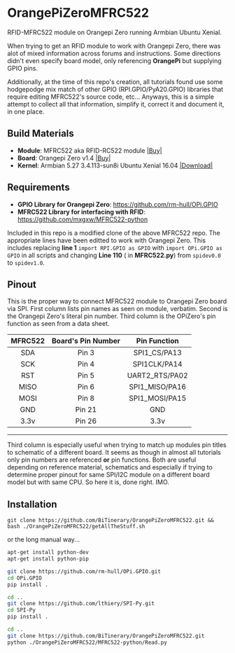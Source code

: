 # OrangePiZeroMFRC522
RFID-MFRC522 module on Orangepi Zero running Armbian Ubuntu Xenial.  
  
When trying to get an RFID module to work with Orangepi Zero, there was alot of mixed information across forums and instructions. Some directions didn't even specify board model, only referencing **OrangePi** but supplying GPIO pins.  
  
Additionally, at the time of this repo's creation, all tutorials found use some hodgepodge mix match of other GPIO (RPI.GPIO/PyA20.GPIO) libraries that require editing MFRC522's source code, etc... Anyways, this is a simple attempt to collect all that information, simplify it, correct it and document it, in one place.

## Build Materials
  * **Module**: MFRC522 aka RFID-RC522 module [|Buy|](https://www.aliexpress.com/item/RC522-Card-Read-Antenna-RFID-Reader-IC-Card-Proximity-Module/1859133832.html?spm=2114.13010608.0.0.sZMQVW) 
  * **Board**: Orangepi Zero v1.4 [|Buy|](https://www.aliexpress.com/item/New-Orange-Pi-Zero-H2-Quad-Core-Open-source-512MB-development-board-beyond-Raspberry-Pi/32761500374.html?spm=2114.13010608.0.0.sZMQVW)
  * **Kernel**: Armbian 5.27 3.4.113-sun8i Ubuntu Xenial 16.04 [|Download|](https://www.armbian.com/orange-pi-zero/)
  
## Requirements
  * **GPIO Library for Orangepi Zero**: https://github.com/rm-hull/OPi.GPIO
  * **MFRC522 Library for interfacing with RFID**: https://github.com/mxgxw/MFRC522-python

Included in this repo is a modified clone of the above MFRC522 repo. The appropriate lines have been editted to work with Orangepi Zero. This includes replacing **line 1** `import RPI.GPIO as GPIO` with `import OPi.GPIO as GPIO` in all scripts and changing **Line 110** ( in **MFRC522.py**) from `spidev0.0` to `spidev1.0`. 

## Pinout
This is the proper way to connect MFRC522 module to Orangepi Zero board via SPI. First column lists pin names as seen on module, verbatim. Second is the Orangepi Zero's literal pin number. Third column is the OPiZero's pin function as seen from a data sheet.  

| MFRC522  | Board's Pin Number  |     Pin Function   |
|:--------:|:-------------------:|:------------------:|
| SDA      | Pin 3               | SPI1_CS/PA13       |
| SCK      | Pin 4               | SPI1CLK/PA14       |
| RST      | Pin 5               | UART2_RTS/PA02     |
| MISO     | Pin 6               | SPI1_MISO/PA16     |
| MOSI     | Pin 8               | SPI1_MOSI/PA15     |
| GND      | Pin 21              | GND                |
| 3.3v     | Pin 26              | 3.3v               |
-------------------------------------------------------

Third column is especially useful when trying to match up modules pin titles to schematic of a different board. It seems as though in almost all tutorials only pin numbers are referenced **or** pin functions. Both are useful depending on reference material, schematics and especially if trying to determine proper pinout for same SPI/I2C module on a different board model but with same CPU. So here it is, done right. IMO.

## Installation

`git clone https://github.com/BiTinerary/OrangePiZeroMFRC522.git && bash ./OrangePiZeroMFRC522/getAllTheStuff.sh`

or the long manual way...

```sh
apt-get install python-dev
apt-get install python-pip

git clone https://github.com/rm-hull/OPi.GPIO.git
cd OPi.GPIO
pip install .

cd ..
git clone https://github.com/lthiery/SPI-Py.git
cd SPI-Py
pip install .

cd ..
git clone https://github.com/BiTinerary/OrangePiZeroMFRC522.git
python ./OrangePiZeroMFRC522/MFRC522-python/Read.py
```
